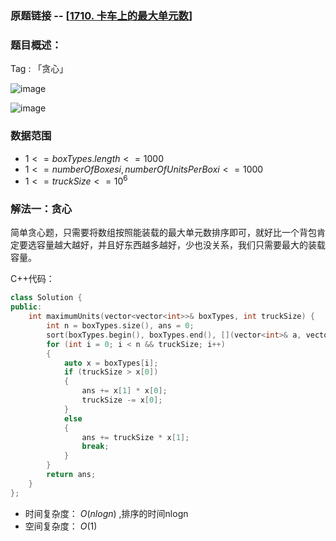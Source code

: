 ### 原题链接 -- [[1710. 卡车上的最大单元数](https://leetcode.cn/problems/maximum-units-on-a-truck/)]

### 题目概述：
Tag : 「贪心」

![image](https://user-images.githubusercontent.com/99656524/201812453-030fc72e-6201-4ef0-903a-ed6207d5ca4b.png)

![image](https://user-images.githubusercontent.com/99656524/201812471-307f3524-39cc-4088-93d1-ccca0a1e9e60.png)

### 数据范围
* $1 <= boxTypes.length <= 1000$
* $1 <= numberOfBoxesi, numberOfUnitsPerBoxi <= 1000$
* $1 <= truckSize <= 10^6$

### 解法一：贪心
简单贪心题，只需要将数组按照能装载的最大单元数排序即可，就好比一个背包肯定要选容量越大越好，并且好东西越多越好，少也没关系，我们只需要最大的装载容量。

C++代码：
```cpp
class Solution {
public:
    int maximumUnits(vector<vector<int>>& boxTypes, int truckSize) {
        int n = boxTypes.size(), ans = 0;
        sort(boxTypes.begin(), boxTypes.end(), [](vector<int>& a, vector<int>& b) {return a[1] > b[1]; });
        for (int i = 0; i < n && truckSize; i++)
        {
            auto x = boxTypes[i];
            if (truckSize > x[0])
            {
                ans += x[1] * x[0];
                truckSize -= x[0];
            }
            else
            {
                ans += truckSize * x[1];
                break;
            }
        }
        return ans;
    }
};
```
* 时间复杂度： $O(nlogn)$ ,排序的时间nlogn
* 空间复杂度： $O(1)$ 
